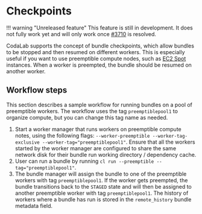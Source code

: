 # Checkpoints

!!! warning "Unreleased feature"
        This feature is still in development. It does not fully work yet and will only work once [#3710](https://github.com/codalab/codalab-worksheets/issues/3710) is resolved.

CodaLab supports the concept of bundle checkpoints, which allow bundles to be stopped and then resumed on different workers. This is especially useful if you want to use preemptible compute nodes, such as [EC2 Spot](https://aws.amazon.com/ec2/spot/) instances. When a worker is preempted, the bundle should be resumed on another worker.

## Workflow steps

This section describes a sample workflow for running bundles on a pool of preemptible workers. The workflow uses the tag `preemptiblepool1` to organize compute, but you can change this tag name as needed.

1. Start a worker manager that runs workers on preemptible compute notes, using the following flags: `--worker-preemptible --worker-tag-exclusive --worker-tag="preemptiblepool1"`. Ensure that all the workers started by the worker manager are configured to share the same network disk for their bundle run working directory / dependency cache.
1. User can run a bundle by running `cl run --preemptible --tag="preemptiblepool1"`.
1. The bundle manager will assign the bundle to one of the preemptible workers with tag `preemptiblepool1`. If the worker gets preempted, the bundle transitions back to the `STAGED` state and will then be assigned to another preemptible worker with tag `preemptiblepool1`. The history of workers where a bundle has run is stored in the `remote_history` bundle metadata field.
